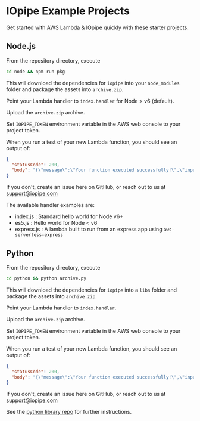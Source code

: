 # IOpipe Example Projects

Get started with AWS Lambda & [IOpipe](https://iopipe.com) quickly with these starter projects.

## Node.js

From the repository directory, execute

```bash
cd node && npm run pkg
```

This will download the dependencies for `iopipe` into your `node_modules` folder and package the assets into `archive.zip`.

Point your Lambda handler to `index.handler` for Node > v6 (default).

Upload the `archive.zip` archive.

Set `IOPIPE_TOKEN` environment variable in the AWS web console to your project token.

When you run a test of your new Lambda function, you should see an output of:

```json
{
  "statusCode": 200,
  "body": "{\"message\":\"Your function executed successfully!\",\"input\":{\"key3\":\"value3\",\"key2\":\"value2\",\"key1\":\"value1\"}}"
}
```

If you don't, create an issue here on GitHub, or reach out to us at support@iopipe.com

The available handler examples are:
- index.js : Standard hello world for Node v6+
- es5.js : Hello world for Node < v6
- express.js : A lambda built to run from an express app using `aws-serverless-express`

## Python

From the repository directory, execute

```bash
cd python && python archive.py
```

This will download the dependencies for `iopipe` into a `libs` folder and package the assets into `archive.zip`.

Point your Lambda handler to `index.handler`.

Upload the `archive.zip` archive.

Set `IOPIPE_TOKEN` environment variable in the AWS web console to your project token.

When you run a test of your new Lambda function, you should see an output of:

```json
{
  "statusCode": 200,
  "body": "{\"message\":\"Your function executed successfully!\",\"input\":{\"key3\":\"value3\",\"key2\":\"value2\",\"key1\":\"value1\"}}"
}
```

If you don't, create an issue here on GitHub, or reach out to us at support@iopipe.com

See the [python library repo](https://github.com/iopipe/iopipe-python) for further instructions.
